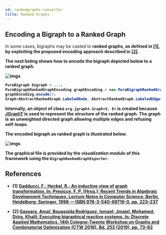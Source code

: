```yaml
---
id: rankedgraphs-converter
title: Ranked Graphs
---
```


## Encoding a Bigraph to a Ranked Graph

In some cases, bigraphs may be casted to <strong>ranked graphs</string>, as defined in [\[1\]](#ref1), by exploiting the proposed encoding approach described in [\[2\]](#ref2).

The next listing shows how to encode the bigraph depicted below to a ranked graph.

![imgs](assets/converter/bigraph-example.png)

```java
PureBigraph bigraph = ...;
PureBigraphRankedGraphEncoding graphEncoding = new PureBigraphRankedGraphEncoding(bigraph);
graphEncoding.encode();
Graph<AbstractRankedGraph.LabeledNode, AbstractRankedGraph.LabeledEdge> graph = graphEncoding.getGraph();
```

Internally, an object of class `org.jgrapht.Graph<V, E>` is created because <a href="https://jgrapht.org/">JGraphT</a> is used to represent the structure of the ranked graph. The graph is an unweighted directed graph allowing multiple edges and refusing self-loops.

The encoded bigraph as ranked graph is illustrated below.

![imgs](assets/converter/rankedgraph-encoded.png)

The graphical file is provided by the <i>visualization module</i> of this framework using the `BigraphRankedGraphExporter`.



## References

- \[1\] <a id="ref1" href="https://link.springer.com/chapter/10.1007%2F3-540-64299-4_36">Gadducci, F.; Heckel, R.: An inductive view of graph transformation. In: Presicce, F. P. (Hrsg.): Recent Trends in Algebraic Development Techniques, Lecture Notes in Computer Science. Berlin, Heidelberg: Springer, 1998 — ISBN 978-3-540-69719-0, pp. 223–237</a>

- \[2\] <a id="ref2" href="http://www.sciencedirect.com/science/article/pii/S0166218X18303743">Gassara, Amal; Bouassida Rodriguez, Ismael; Jmaiel, Mohamed; Drira, Khalil: Executing bigraphical reactive systems. In: Discrete Applied Mathematics, 14th Cologne-Twente Workshop on Graphs and Combinatorial Optimization (CTW 2016). Bd. 253 (2019), pp. 73–92
</a>